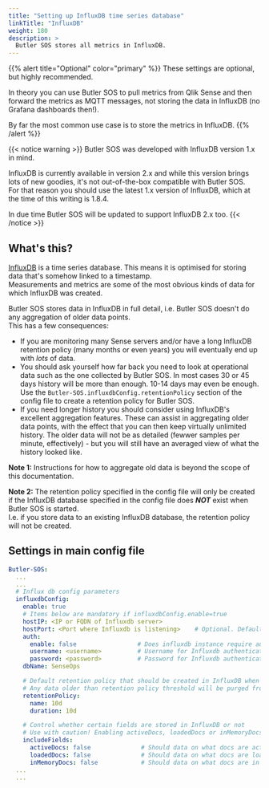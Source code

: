 ```yaml
---
title: "Setting up InfluxDB time series database"
linkTitle: "InfluxDB"
weight: 180
description: >
  Butler SOS stores all metrics in InfluxDB.
---
```


{{% alert title="Optional" color="primary" %}}
These settings are optional, but highly recommended.

In theory you can use Butler SOS to pull metrics from Qlik Sense and then forward the metrics as MQTT messages, not storing the data in InfluxDB (no Grafana dashboards then!).

By far the most common use case is to store the metrics in InfluxDB.
{{% /alert %}}

{{< notice warning >}}
Butler SOS was developed with InfluxDB version 1.x in mind.  

InfluxDB is currently available in version 2.x and while this version brings lots of new goodies, it's not out-of-the-box compatible with Butler SOS.  
For that reason you should use the latest 1.x version of InfluxDB, which at the time of this writing is 1.8.4.

In due time Butler SOS will be updated to support InfluxDB 2.x too.
{{< /notice >}}

## What's this?

[InfluxDB](https://www.influxdata.com/get-influxdb/) is a time series database. This means it is optimised for storing data that's somehow linked to a timestamp.  
Measurements and metrics are some of the most obvious kinds of data for which InfluxDB was created.

Butler SOS stores data in InfluxDB in full detail, i.e. Butler SOS doesn't do any aggregation of older data points.  
This has a few consequences:

- If you are monitoring many Sense servers and/or have a long InfluxDB retention policy (many months or even years) you will eventually end up with *lots* of data.
- You should ask yourself how far back you need to look at operational data such as the one collected by Butler SOS. In most cases 30 or 45 days history will be more than enough. 10-14 days may even be enough. Use the `Butler-SOS.influxdbConfig.retentionPolicy` section of the config file to create a retention policy for Butler SOS.
- If you need longer history you should consider using InfluxDB's excellent aggregation features. These can assist in aggregating older data points, with the effect that you can then keep virtually unlimited history. The older data will not be as detailed (fewwer samples per minute, effectively) - but you will still have an averaged view of what the history looked like.

**Note 1:** Instructions for how to aggregate old data is beyond the scope of this documentation.

**Note 2:** The retention policy specified in the config file will only be created if the InfluxDB database specified in the config file does ***NOT*** exist when Butler SOS is started.  
I.e. if you store data to an existing InfluxDB database, the retention policy will not be created.

## Settings in main config file

```yaml
Butler-SOS:
  ...
  ...
  # Influx db config parameters
  influxdbConfig:
    enable: true
    # Items below are mandatory if influxdbConfig.enable=true
    hostIP: <IP or FQDN of Influxdb server>
    hostPort: <Port where Influxdb is listening>    # Optional. Default value=8086
    auth:
      enable: false                 # Does influxdb instance require authentication (true/false)?
      username: <username>          # Username for Influxdb authentication. Mandatory if auth.enable=true
      password: <password>          # Password for Influxdb authentication. Mandatory if auth.enable=true
    dbName: SenseOps

    # Default retention policy that should be created in InfluxDB when Butler SOS creates a new database there. 
    # Any data older than retention policy threshold will be purged from InfluxDB.
    retentionPolicy:
      name: 10d
      duration: 10d

    # Control whether certain fields are stored in InfluxDB or not
    # Use with caution! Enabling activeDocs, loadedDocs or inMemoryDocs may result in lots of data sent to InfluxDB.
    includeFields:
      activeDocs: false              # Should data on what docs are active be stored in Influxdb (true/false)? 
      loadedDocs: false              # Should data on what docs are loaded be stored in Influxdb (true/false)?
      inMemoryDocs: false            # Should data on what docs are in memory be stored in Influxdb (true/false)?
  ...
  ...
```
